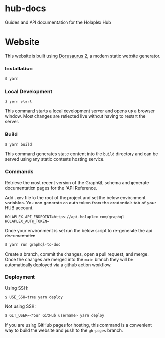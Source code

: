 # hub-docs

Guides and API documentation for the Holaplex Hub

# Website

This website is built using [Docusaurus 2](https://docusaurus.io/), a modern static website generator.

### Installation

```bash
$ yarn
```

### Local Development

```bash
$ yarn start
```

This command starts a local development server and opens up a browser window. Most changes are reflected live without having to restart the server.

### Build

```bash
$ yarn build
```

This command generates static content into the `build` directory and can be served using any static contents hosting service.

### Commands

Retrieve the most recent version of the GraphQL schema and generate documentation pages for the "API Reference.

Add `.env` file to the root of the project and set the below environment variables. You can generate an auth token from the credentials tab of your HUB account.

```
HOLAPLEX_API_ENDPOINT=https://api.holaplex.com/graphql
HOLAPLEX_AUTH_TOKEN=
```

Once your environment is set run the below script to re-generate the api documentation.

```bash
$ yarn run graphql-to-doc
```

Create a branch, commit the changes, open a pull request, and merge. Once the changes are merged into the `main` branch they will be automatically deployed via a github action workflow.

### Deployment

Using SSH:

```bash
$ USE_SSH=true yarn deploy
```

Not using SSH:

```bash
$ GIT_USER=<Your GitHub username> yarn deploy
```

If you are using GitHub pages for hosting, this command is a convenient way to build the website and push to the `gh-pages` branch.
